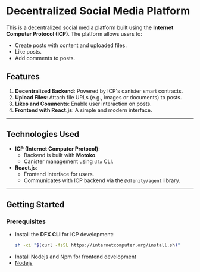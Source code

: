 # Decentralized Social Media Platform

This is a decentralized social media platform built using the **Internet Computer Protocol (ICP)**. The platform allows users to:
- Create posts with content and uploaded files.
- Like posts.
- Add comments to posts.

## Features
1. **Decentralized Backend**: Powered by ICP's canister smart contracts.
2. **Upload Files**: Attach file URLs (e.g., images or documents) to posts.
3. **Likes and Comments**: Enable user interaction on posts.
4. **Frontend with React.js**: A simple and modern interface.

---

## **Technologies Used**
- **ICP (Internet Computer Protocol)**:
  - Backend is built with **Motoko**.
  - Canister management using `dfx` CLI.
- **React.js**:
  - Frontend interface for users.
  - Communicates with ICP backend via the `@dfinity/agent` library.

---

## **Getting Started**

### Prerequisites
- Install the **DFX CLI** for ICP development:
  ```bash
  sh -ci "$(curl -fsSL https://internetcomputer.org/install.sh)"
- Install Nodejs and Npm for frontend development
- [Nodejs](https://nodejs.org/en)
